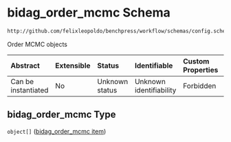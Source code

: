 # bidag\_order\_mcmc Schema

```txt
http://github.com/felixleopoldo/benchpress/workflow/schemas/config.schema.json#/properties/resources/properties/structure_learning_algorithms/properties/bidag_order_mcmc
```

Order MCMC objects

| Abstract            | Extensible | Status         | Identifiable            | Custom Properties | Additional Properties | Access Restrictions | Defined In                                                        |
| :------------------ | :--------- | :------------- | :---------------------- | :---------------- | :-------------------- | :------------------ | :---------------------------------------------------------------- |
| Can be instantiated | No         | Unknown status | Unknown identifiability | Forbidden         | Allowed               | none                | [config.schema.json\*](config.schema.json "open original schema") |

## bidag\_order\_mcmc Type

`object[]` ([bidag\_order\_mcmc item](config-definitions-bidag_order_mcmc-item.md))
